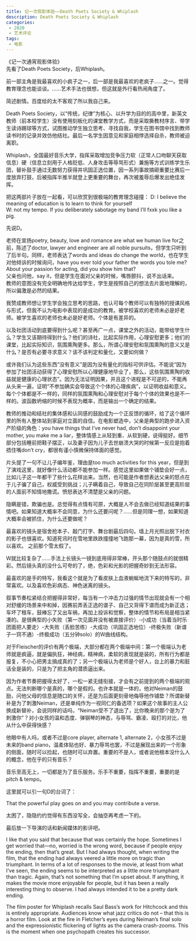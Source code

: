 ```yaml
---
title: 记一次观影体验——Death Poets Society & Whiplash
description: Death Poets Society & Whiplash
categories: 
 - 2020
 - 艺术评论
tags: 
 - 电影
---
```

《记一次通宵观影体验》  
先看了Death Poets Society，后Whiplash。  

前一部主角是我最喜欢的小疯子之一，后一部是我最喜欢的老疯子……之一。觉得教育理念也能谈谈。……艺术手法也很想，但这就是外行看热闹角度了。    


简述剧情。百度给的太不客观了所以我自己来。  

Death Poets Society，以“传统，纪律”为核心、以升学为目的的高中里，新英文教师（前本校学生）没有使用刻板化的课堂教学方式，而是采取撕教材序言、带学生读诗踢球等方式，试图推动学生独立思考、寻找自我，学生在图书馆中找到教师读书时的记录并效仿他结社。最后一名学生因意见和家庭相悖选择自杀，教师被迫离职。  

Whiplash，全国最好音乐大学，指挥采取增加竞争压力软（正常人口吻聊天获取信息）硬（信息立刻用于人格贬低、人身攻击等辱骂形式）兼施等方式训练学生乐团，替补鼓手通过无数努力获得并巩固正选位置，因一系列事故搞砸重要比赛后一度放弃打鼓，后被指挥半推半就登上更重要的舞台，再次被羞辱后爆发出绝佳发挥。    

把这两部片子放在一起看，可以欣赏到很极端的教育理念碰撞：
D: I believe the meaning of education is to learn to think for yourself  
W: not my tempo. If you deliberately sabotage my band I’ll fxxk you like a pig.    

先说D。  

老师在宣扬poetry, beauty, love and romance are what we human live for之前，陈述了doctor, lawyer and engineer are all noble pursuits，但学生只听到了后半句。同样，老师表达了words and ideas do change the world，也在学生对他倾诉的时候询问，have you ever told your father the words you tole me?  About your passion for acting, did you show him that?  
父亲也问他，say it，但是学生在面对父亲的时候，嘴唇颤抖，说不出话来。   
教师的意图没有完全明确地传达给学生，学生是按照自己的想法去片面地理解的，所以偏激是必然的结果。    

我赞成教师想让学生学会独立思考的思路，也认可每个教师可以有独特的授课风格与形式，但我不认为电影中表现的是成功的教育。被学校喜欢的老师未必是好老师。被学生喜欢的老师也未必是好老师。个体是有差异的。  


以及社团活动到底要得到什么呢？甚至再广一点，课堂之外的活动，能带给学生什么？学生又该期待得到什么？他们的诗社，比起实际作用，心理安慰更多；他们的课堂，比起实际知识，氛围熏陶更多。那么，所谓心理安慰和氛围熏陶的意义又是什么？是否有必要寻求意义？该不该判定和量化，又要如何做？  

或许我们认为这些东西“没有意义”是因为没有量化的指标可供评估。不能说“因为参加了社团活动获得了心理安慰所以心理健康地毕业了，那么，这些氛围熏陶的收益就是健康的心理状态”。因为无法证明因果，并且这个进程是不可逆的，不能再从头来一遍，证明“不参加确实会导致这个个体的心理疾病”，以证明收益和意义。每个个体都是不一样的，同样的氛围熏陶和心理安慰对于每个个体的效果也是不一样的。波函数坍缩的时候不表现为概率，而是输出一个确定的结果。    


教师的推动和结社的集体感和认同感的鼓励成为一个正反馈的循环，给了这个循环里的所有人整体站到家庭对立面的自信。在电影塑造中，父亲是典型的跑步进入资产阶级的角色：you have things that I’ve never had, don’t disappoint your mother, you make me a liar，整体情感上从轻到重、从软到硬，说得挺好。细节部分包括睡前把鞋子摆正，以及妻子因为儿子去世崩溃大哭的时候第一反应是抱着捂住嘴don’t cry，都很有谨小慎微保持体面的感觉。  

片头提了一句不让儿子编年鉴，理由是too much activities for this year，但是到了演戏这里，就好像什么活动都不能参加一样。感觉这里如果做个铺垫会好一点，比如儿子这一年都干了些什么花样出来。当然，也可能是作者想表达父亲的怒点在于儿子骗了自己，权威受到挑战；儿子瞒着自己，导致自己在同阶层甚至更高阶层的人面前不知情地撒谎。愤怒表达不清楚是父亲的问题。  

隐瞒是错，欺骗也是。总觉得有点情有可原，大概是人不会去做已经知道结果的事情吧。如果知道大概率不会同意，为什么还要问呢？……但是同理一想，如果知道大概率会被抓住，为什么还要做呢？    


最喜欢的镜头是宿舍抢本子、敲门打字、舞台剧最后四句。墙上月光照出脱下衬衣的影子也很喜欢。知道死讯时在雪地里跌跌撞撞地飞跑那一幕，因为是真的雪，所以喜欢。 之前那个雪太假了。    



W就比较复杂了……手法上长镜头一镜到底用得非常棒，开头那个随鼓点的就很精彩。然后镜头真的没什么可夸的了，绝，色彩和光影的把握奇妙到无法形容。  

最喜欢的是手的特写，我看这个就是为了看皮肤上血液蜿蜒地流下来的特写的，非常喜欢。以及喜欢色彩病态、神色迷离的镜头。  

叙事节奏松紧结合把握得非常好，每当有一个冲击力过强的情节出现就会有一个相对舒缓的场景来中和掉，因赛前弄丢正选的谱子、自己又背得下谱而成为新正选；车坏了租车，鼓棒忘了又出车祸，再加上投诉和觉察，整体的情节和布局是相当紧凑的。是很典型的小失败（第一次见面并没有被直接评价）-小成功（当着当时乐团面把人要走）-大失败（丢脸苦练）-大成功（巩固正选地位）-终极失败（新谱子一窍不通）-终极成功（五分钟solo）的W曲线结构。    

对于Fleischer的评价有两个极端，大部分都在两个极端中间：第一个极端认为老师就是疯逼，就是偏执狂，神经病，精神病，柔软的表现就是装的，所有行为都是报复，不小心把男主搞成真的了；另一个极端认为老师是个好人，台上的暴力和脏话全是装的，只是为了把主角的潜质逼出来。  

因为作者节奏把握得太好了，一松一紧无缝衔接，才会有之前提到的两个极端的观点。无法判断哪个是真的，哪个是假的。也许本就是一体的，他对Neiman的鼓励，问他父母的信息是随口的关怀，还是为后面更刻骨地侮辱他作铺垫？所谓新替补是为了刺激Neiman，还是单纯作为一视同仁的备选项？如果这个故事的主人公换成新替补，会说同样的话吗，“Neiman受不了退出了，比你晚来的那个是为了刺激你”？对小女孩的温和态度、弹钢琴的神态，与辱骂、霸凌、殴打的对比，他从什么中获得快感？  

他眼中有人吗，或者不过是core player, alternate 1, alternate 2，小女孩不过是未来的band piano，温柔体贴也好、暴力辱骂也罢，不过是展现出来的一个形象的侧面，随时可以捡起，也随时可以弃置。重要的不是人，或者说他根本没什么人的概念，他在乎的只有音乐？  

音乐至高无上，一切都是为了音乐服务。乐手不重要，指挥不重要，重要的是pitch & tempo。    


这里就可以引一句D的台词了：  

That the powerful play goes on and you may contribute a verse.    




太困了，隐隐约约觉得有东西没写全，会抽空再考虑一下的。  

最后放一下导演的话和新闻媒体的影评吧。  

 I like that you said that because that was certainly the hope. Sometimes I get worried that—no, worried is the wrong word, because if people enjoy the ending, then that’s great. But I had always thought, when writing the film, that the ending had always veered a little more on tragic than triumphant. In terms of a lot of responses to the movie, at least from what I’ve seen, the ending seems to be interpreted as a little more triumphant than tragic. Again, that’s not something that I’m upset about. If anything, it makes the movie more enjoyable for people, but it has been a really interesting thing to observe. I had always intended it to be a pretty dark ending.  

The film poster for Whiplash recalls Saul Bass’s work for Hitchcock and this is entirely appropriate. Audiences know what jazz critics do not – that this is a horror film. Look at the fire in Fletcher’s eyes during Neiman’s final solo and the expressionistic flickering of lights as the camera crash-zooms. This is the moment when one psychopath creates his successor.

